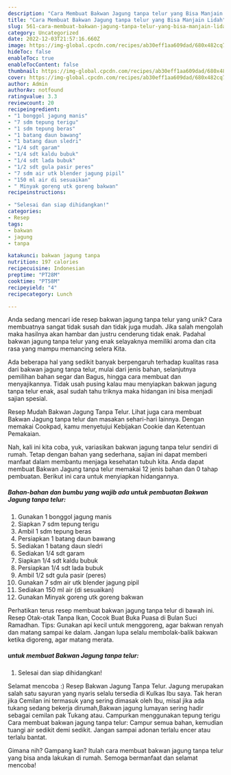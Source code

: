 ```yaml
---
description: "Cara Membuat Bakwan Jagung tanpa telur yang Bisa Manjain Lidah"
title: "Cara Membuat Bakwan Jagung tanpa telur yang Bisa Manjain Lidah"
slug: 561-cara-membuat-bakwan-jagung-tanpa-telur-yang-bisa-manjain-lidah
category: Uncategorized
date: 2022-12-03T21:57:16.660Z
image: https://img-global.cpcdn.com/recipes/ab30eff1aa609dad/680x482cq70/bakwan-jagung-tanpa-telur-foto-resep-utama.jpg
hideToc: false
enableToc: true
enableTocContent: false
thumbnail: https://img-global.cpcdn.com/recipes/ab30eff1aa609dad/680x482cq70/bakwan-jagung-tanpa-telur-foto-resep-utama.jpg
cover: https://img-global.cpcdn.com/recipes/ab30eff1aa609dad/680x482cq70/bakwan-jagung-tanpa-telur-foto-resep-utama.jpg
author: Admin
authorAv: notfound
ratingvalue: 3.3
reviewcount: 20
recipeingredient:
- "1 bonggol jagung manis"
- "7 sdm tepung terigu"
- "1 sdm tepung beras"
- "1 batang daun bawang"
- "1 batang daun sledri"
- "1/4 sdt garam"
- "1/4 sdt kaldu bubuk"
- "1/4 sdt lada bubuk"
- "1/2 sdt gula pasir peres"
- "7 sdm air utk blender jagung pipil"
- "150 ml air di sesuaikan"
- " Minyak goreng utk goreng bakwan"
recipeinstructions:

- "Selesai dan siap dihidangkan!"
categories:
- Resep
tags:
- bakwan
- jagung
- tanpa

katakunci: bakwan jagung tanpa 
nutrition: 197 calories
recipecuisine: Indonesian
preptime: "PT28M"
cooktime: "PT58M"
recipeyield: "4"
recipecategory: Lunch

---
```





Anda sedang mencari ide resep bakwan jagung tanpa telur yang unik? Cara membuatnya sangat tidak susah dan tidak juga mudah. Jika salah mengolah maka hasilnya akan hambar dan justru cenderung tidak enak. Padahal bakwan jagung tanpa telur yang enak selayaknya memiliki aroma dan cita rasa yang mampu memancing selera Kita.





Ada beberapa hal yang sedikit banyak berpengaruh terhadap kualitas rasa dari bakwan jagung tanpa telur, mulai dari jenis bahan, selanjutnya pemilihan bahan segar dan Bagus, hingga cara membuat dan menyajikannya. Tidak usah pusing kalau mau menyiapkan bakwan jagung tanpa telur enak,      asal sudah tahu triknya maka hidangan ini bisa menjadi sajian spesial.














Resep Mudah Bakwan Jagung Tanpa Telur. Lihat juga cara membuat Bakwan Jagung tanpa telur dan masakan sehari-hari lainnya. Dengan memakai Cookpad, kamu menyetujui Kebijakan Cookie dan Ketentuan Pemakaian.






Nah, kali ini kita coba, yuk, variasikan bakwan jagung tanpa telur sendiri di rumah. Tetap dengan bahan yang sederhana, sajian ini dapat memberi manfaat dalam membantu menjaga kesehatan tubuh kita. Anda dapat membuat Bakwan Jagung tanpa telur memakai 12 jenis bahan dan 0 tahap pembuatan. Berikut ini cara untuk menyiapkan hidangannya.

<!--inarticleads1-->

##### Bahan-bahan dan bumbu yang wajib ada untuk pembuatan Bakwan Jagung tanpa telur:

1. Gunakan 1 bonggol jagung manis
1. Siapkan 7 sdm tepung terigu
1. Ambil 1 sdm tepung beras
1. Persiapkan 1 batang daun bawang
1. Sediakan 1 batang daun sledri
1. Sediakan 1/4 sdt garam
1. Siapkan 1/4 sdt kaldu bubuk
1. Persiapkan 1/4 sdt lada bubuk
1. Ambil 1/2 sdt gula pasir (peres)
1. Gunakan 7 sdm air utk blender jagung pipil
1. Sediakan 150 ml air (di sesuaikan)
1. Gunakan  Minyak goreng utk goreng bakwan


Perhatikan terus resep membuat bakwan jagung tanpa telur di bawah ini. Resep Otak-otak Tanpa Ikan, Cocok Buat Buka Puasa di Bulan Suci Ramadhan. Tips: Gunakan api kecil untuk menggoreng, agar bakwan renyah dan matang sampai ke dalam. Jangan lupa selalu membolak-balik bakwan ketika digoreng, agar matang merata. 

<!--inarticleads2-->

#####  untuk membuat Bakwan Jagung tanpa telur:


1. Selesai dan siap dihidangkan!

Selamat mencoba :) Resep Bakwan Jagung Tanpa Telur. Jagung merupakan salah satu sayuran yang nyaris selalu tersedia di Kulkas Ibu saya. Tak heran jika Cemilan ini termasuk yang sering dimasak oleh Ibu, misal jika ada tukang sedang bekerja dirumah,Bakwan jagung lumayan sering hadir sebagai cemilan pak Tukang atau. Campurkan menggunakan tepung terigu Cara membuat bakwan jagung tanpa telur: Campur semua bahan, kemudian tuangi air sedikit demi sedikit. Jangan sampai adonan terlalu encer atau terlalu bantat. 

Gimana nih? Gampang kan? Itulah cara membuat bakwan jagung tanpa telur yang bisa anda lakukan di rumah. Semoga bermanfaat dan selamat mencoba!
